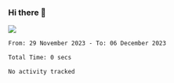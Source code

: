 ### Hi there 👋️

![](https://komarev.com/ghpvc/?username=Loner1024)

<!--START_SECTION:waka-->

```txt
From: 29 November 2023 - To: 06 December 2023

Total Time: 0 secs

No activity tracked
```

<!--END_SECTION:waka-->



